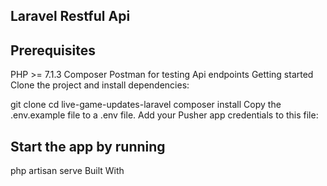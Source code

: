 ## Laravel Restful Api



## Prerequisites
PHP >= 7.1.3
Composer
Postman for testing Api endpoints
Getting started
Clone the project and install dependencies:

git clone
cd live-game-updates-laravel
composer install
Copy the .env.example file to a .env file. Add your Pusher app credentials to this file:

## Start the app by running

php artisan serve
Built With
